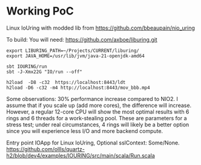 <h1>Working PoC</h1>

Linux IoUring with modded lib from https://github.com/bbeaupain/nio_uring

To build:
You will need: https://github.com/axboe/liburing.git

```
export LIBURING_PATH=~/Projects/CURRENT/liburing/
export JAVA_HOME=/usr/lib/jvm/java-21-openjdk-amd64

sbt IOURING/run
sbt -J-Xmx22G "IO/run --off"

h2load  -D8 -c32  https://localhost:8443/ldt
h2load -D6 -c32 -m4 http://localhost:8443/mov_bbb.mp4

```

Some observations: 30% performance increase compared to NIO2. I assume that if you scale up (add more cores), the difference will increase. However, a regular 12-core CPU will show the most optimal results with 6 rings and 6 threads for a work-stealing pool. These are parameters for a stress test; under real circumstances, 4 rings will likely be a better option since you will experience less I/O and more backend compute.

Entry point IOApp for Linux IoUring, Optional sslContext: Some/None.<br>
https://github.com/ollls/quartz-h2/blob/dev4/examples/IOURING/src/main/scala/Run.scala

